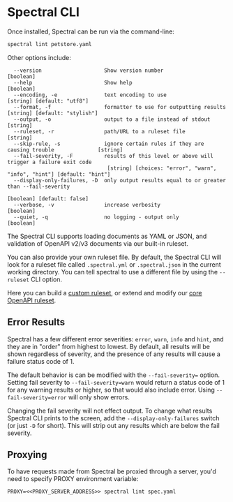 # Spectral CLI

Once installed, Spectral can be run via the command-line:

```bash
spectral lint petstore.yaml
```

Other options include:

``` text
  --version                    Show version number                                          [boolean]
  --help                       Show help                                                    [boolean]
  --encoding, -e               text encoding to use                        [string] [default: "utf8"]
  --format, -f                 formatter to use for outputting results  [string] [default: "stylish"]
  --output, -o                 output to a file instead of stdout                            [string]
  --ruleset, -r                path/URL to a ruleset file                                    [string]
  --skip-rule, -s              ignore certain rules if they are causing trouble              [string]
  --fail-severity, -F          results of this level or above will trigger a failure exit code
                                [string] [choices: "error", "warn", "info", "hint"] [default: "hint"]
  --display-only-failures, -D  only output results equal to or greater than --fail-severity
                                                                           [boolean] [default: false]
  --verbose, -v                increase verbosity                                           [boolean]
  --quiet, -q                  no logging - output only                                     [boolean]
```

The Spectral CLI supports loading documents as YAML or JSON, and validation of OpenAPI v2/v3 documents via our built-in ruleset. 

You can also provide your own ruleset file. By default, the Spectral CLI will look for a ruleset file called `.spectral.yml` or `.spectral.json` in the current working directory. You can tell spectral to use a different file by using the `--ruleset` CLI option.

Here you can build a [custom ruleset](../getting-started/rulesets.md), or extend and modify our [core OpenAPI ruleset](https://stoplight.io/p/docs/gh/stoplightio/spectral/docs/reference/openapi-rules.md).

## Error Results

Spectral has a few different error severities: `error`, `warn`, `info` and `hint`, and they are in "order" from highest to lowest. By default, all results will be shown regardless of severity, and the presence of any results will cause a failure status code of 1.

The default behavior is can be modified with the `--fail-severity=` option. Setting fail severity to `--fail-severity=warn` would return a status code of 1 for any warning results or higher, so that would also include error. Using `--fail-severity=error` will only show errors.

Changing the fail severity will not effect output. To change what results Spectral CLI prints to the screen, add the `--display-only-failures` switch (or just `-D` for short). This will strip out any results which are below the fail severity.


## Proxying

To have requests made from Spectral be proxied through a server, you'd need to specify PROXY environment variable:

`PROXY=<<PROXY_SERVER_ADDRESS>> spectral lint spec.yaml`
